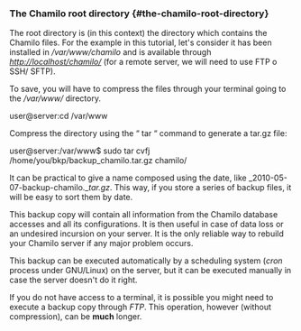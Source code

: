 ### The Chamilo root directory {#the-chamilo-root-directory}

The root directory is (in this context) the directory which contains the Chamilo files. For the example in this tutorial, let&#039;s consider it has been installed in _/var/www/chamilo_ and is available through [_http://localhost/chamilo/_](http://localhost/chamilo/) (for a remote server, we will need to use FTP o SSH/ SFTP).

To save, you will have to compress the files through your terminal going to the _/var/www/_ directory.

user@server:cd /var/www

Compress the directory using the “ tar “ command to generate a tar.gz file:

user@server:/var/www$ sudo tar cvfj /home/you/bkp/backup_chamilo.tar.gz chamilo/

It can be practical to give a name composed using the date, like _2010-05-07-backup-chamilo.__tar.gz_. This way, if you store a series of backup files, it will be easy to sort them by date.

This backup copy will contain all information from the Chamilo database accesses and all its configurations. It is then useful in case of data loss or an undesired incursion on your server. It is the only reliable way to rebuild your Chamilo server if any major problem occurs.

This backup can be executed automatically by a scheduling system (_cron_ process under GNU/Linux) on the server, but it can be executed manually in case the server doesn&#039;t do it right.

If you do not have access to a terminal, it is possible you might need to execute a backup copy through _FTP_. This operation, however (without compression), can be **much** longer.